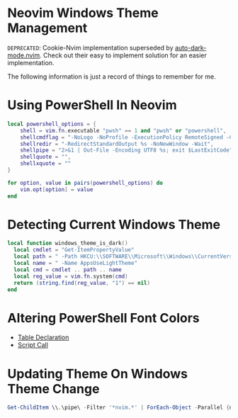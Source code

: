 # Neovim Windows Theme Management

`DEPRECATED`: Cookie-Nvim implementation superseded by
[auto-dark-mode.nvim](https://github.com/f-person/auto-dark-mode.nvim). Check out their easy to implement solution for
an easier implementation.

The following information is just a record of things to remember for me.

# Using PowerShell In Neovim

```lua
local powershell_options = {
    shell = vim.fn.executable "pwsh" == 1 and "pwsh" or "powershell",
    shellcmdflag = "-NoLogo -NoProfile -ExecutionPolicy RemoteSigned -Command [Console]::InputEncoding=[Console]::OutputEncoding=[System.Text.Encoding]::UTF8;",
    shellredir = "-RedirectStandardOutput %s -NoNewWindow -Wait",
    shellpipe = "2>&1 | Out-File -Encoding UTF8 %s; exit $LastExitCode",
    shellquote = "",
    shellxquote = ""
}

for option, value in pairs(powershell_options) do
    vim.opt[option] = value
end
```

# Detecting Current Windows Theme

```lua
local function windows_theme_is_dark()
  local cmdlet = "Get-ItemPropertyValue"
  local path = " -Path HKCU:\\SOFTWARE\\Microsoft\\Windows\\CurrentVersion\\Themes\\Personalize"
  local name = " -Name AppsUseLightTheme"
  local cmd = cmdlet .. path .. name
  local reg_value = vim.fn.system(cmd)
  return (string.find(reg_value, "1") == nil)
end
```

# Altering PowerShell Font Colors

- [Table Declaration](https://github.com/HonsonCooky/cookie-nvim/blob/main/lua/cookienvim/thememod.lua#L5)
- [Script Call](https://github.com/HonsonCooky/cookie-nvim/blob/main/lua/cookienvim/thememod.lua#L57)

# Updating Theme On Windows Theme Change

```powershell
Get-ChildItem \\.\pipe\ -Filter '*nvim.*' | ForEach-Object -Parallel {nvim --headless --server $_ --remote-send '<C-\><C-N>:lua require("cookienvim.thememod").align_theme()<CR>'}
```
